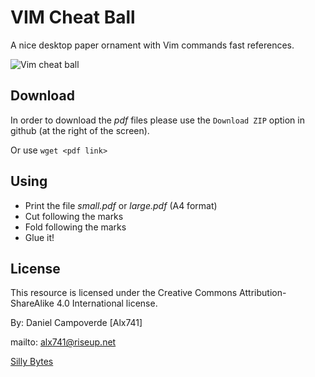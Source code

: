 VIM Cheat Ball
==============
A nice desktop paper ornament with Vim commands fast references.

![Vim cheat ball](http://i.imgur.com/tPfSoAS.jpg)


Download
--------

In order to download the *pdf* files please use the `Download ZIP` option in
github (at the right of the screen).

Or use `wget <pdf link>`


Using
-----

- Print the file *small.pdf* or *large.pdf* (A4 format)
- Cut following the marks
- Fold following the marks
- Glue it!


License
-------

This resource is licensed under the Creative Commons Attribution-ShareAlike 4.0
International license.

By: Daniel Campoverde [Alx741]

mailto: alx741@riseup.net

[Silly Bytes](http://www.silly-bytes.blogspot.com)
